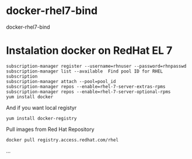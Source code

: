 docker-rhel7-bind
=================

docker-rhel7-bind

# Instalation docker on RedHat EL 7

```
subscription-manager register --username=rhnuser --password=rhnpasswd
subscription-manager list --available  Find pool ID for RHEL subscription
subscription-manager attach --pool=pool_id
subscription-manager repos --enable=rhel-7-server-extras-rpms
subscription-manager repos --enable=rhel-7-server-optional-rpms
yum install docker 
```
And if you want local registyr

```
yum install docker-registry
```

Pull images from Red Hat Repository 

```
docker pull registry.access.redhat.com/rhel
```
...